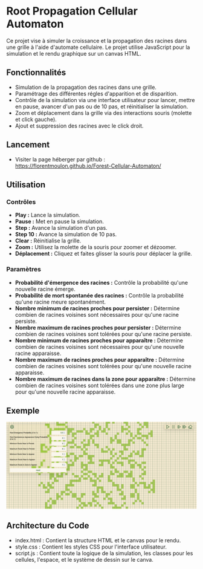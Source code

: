 # Root Propagation Cellular Automaton

Ce projet vise à simuler la croissance et la propagation des racines dans une grille à l'aide d'automate cellulaire. 
Le projet utilise JavaScript pour la simulation et le rendu graphique sur un canvas HTML.


## Fonctionnalités
- Simulation de la propagation des racines dans une grille.
- Paramétrage des différentes régles d'apparition et de disparition.
- Contrôle de la simulation via une interface utilisateur pour lancer, mettre en pause, avancer d'un pas ou de 10 pas, et réinitialiser la simulation.
- Zoom et déplacement dans la grille via des interactions souris (molette et click gauche).
- Ajout et suppression des racines avec le click droit.


## Lancement
- Visiter la page héberger par github : https://florentmoulon.github.io/Forest-Cellular-Automaton/


## Utilisation

### Contrôles
- **Play :** Lance la simulation.
- **Pause :** Met en pause la simulation.
- **Step :** Avance la simulation d'un pas.
- **Step 10 :** Avance la simulation de 10 pas.
- **Clear :** Réinitialise la grille.
- **Zoom :** Utilisez la molette de la souris pour zoomer et dézoomer.
- **Déplacement :** Cliquez et faites glisser la souris pour déplacer la grille.

### Paramètres
- **Probabilité d'émergence des racines :** Contrôle la probabilité qu'une nouvelle racine émerge.
- **Probabilité de mort spontanée des racines :** Contrôle la probabilité qu'une racine meure spontanément.
- **Nombre minimum de racines proches pour persister :** Détermine combien de racines voisines sont nécessaires pour qu'une racine persiste.
- **Nombre maximum de racines proches pour persister :** Détermine combien de racines voisines sont tolérées pour qu'une racine persiste.
- **Nombre minimum de racines proches pour apparaître :** Détermine combien de racines voisines sont nécessaires pour qu'une nouvelle racine apparaisse.
- **Nombre maximum de racines proches pour apparaître :** Détermine combien de racines voisines sont tolérées pour qu'une nouvelle racine apparaisse.
- **Nombre maximum de racines dans la zone pour apparaître :** Détermine combien de racines voisines sont tolérées dans une zone plus large pour qu'une nouvelle racine apparaisse.


## Exemple
![Screenshot](screenshot.png)


## Architecture du Code
- index.html : Contient la structure HTML et le canvas pour le rendu.
- style.css : Contient les styles CSS pour l'interface utilisateur.
- script.js : Contient toute la logique de la simulation, les classes pour les cellules, l'espace, et le système de dessin sur le canva.